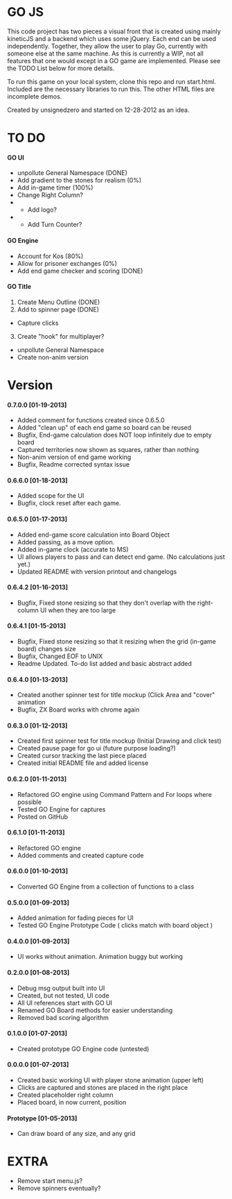 # GO JS #

This code project has two pieces a visual front that is created using
mainly kineticJS and a backend which uses some jQuery. Each end can be used
independently. Together, they allow the user to play Go, currently with
someone else at the same machine. As this is currently a WIP, not all features
that one would except in a GO game are implemented. Please see the TODO List below
for more details.

To run this game on your local system, clone this repo and run start.html.
Included are the necessary libraries to run this. The other HTML files are
incomplete demos.

Created by unsignedzero and started on 12-28-2012 as an idea.

# TO DO #
#### GO UI #

* unpollute General Namespace (DONE)
* Add gradient to the stones for realism (0%)
* Add in-game timer (100%)
* Change Right Column?
* * Add logo?
* * Add Turn Counter? 

#### GO Engine #
* Account for Kos (80%)
* Allow for prisoner exchanges (0%)
* Add end game checker and scoring (DONE)

#### GO Title #
1. Create Menu Outline (DONE)
2. Add to spinner page (DONE)
* Capture clicks
3. Create "hook" for multiplayer?
* unpollute General Namespace
* Create non-anim version

# Version #

#### 0.7.0.0 [01-19-2013] #
* Added comment for functions created since 0.6.5.0
* Added "clean up" of each end game so board can be reused
* Bugfix, End-game calculation does NOT loop infinitely due to empty board
* Captured territories now shown as squares, rather than nothing
* Non-anim version of end game working
* Bugfix, Readme corrected syntax issue

#### 0.6.6.0 [01-18-2013] #
* Added scope for the UI
* Bugfix, clock reset after each game.

#### 0.6.5.0 [01-17-2013] #
* Added end-game score calculation into Board Object
* Added passing, as a move option.
* Added in-game clock (accurate to MS)
* UI allows players to pass and can detect end game. (No calculations just yet.)
* Updated README with version printout and changelogs

#### 0.6.4.2 [01-16-2013] #
* Bugfix, Fixed stone resizing so that they don't overlap with the right-column UI when they are too large

#### 0.6.4.1 [01-15-2013] #
* Bugfix, Fixed stone resizing so that it resizing when the grid (in-game board) changes size 
* Bugfix, Changed EOF to UNIX
* Readme Updated. To-do list added and basic abstract added

#### 0.6.4.0 [01-13-2013] #
* Created another spinner test for title mockup (Click Area and "cover" animation
* Bugfix, ZX Board works with chrome again

#### 0.6.3.0 [01-12-2013] #
* Created first spinner test for title mockup (Initial Drawing and click test)
* Created pause page for go ui (future purpose loading?)
* Created cursor tracking the last piece placed
* Created initial README file and added license

#### 0.6.2.0 [01-11-2013] #
* Refactored GO engine using Command Pattern and For loops where possible
* Tested GO Engine for captures
* Posted on GitHub

#### 0.6.1.0 [01-11-2013] #
* Refactored GO engine
* Added comments and created capture code

#### 0.6.0.0 [01-10-2013] #
* Converted GO Engine from a collection of functions to a class

#### 0.5.0.0 [01-09-2013] #
* Added animation for fading pieces for UI
* Tested GO Engine Prototype Code ( clicks match with board object )

#### 0.4.0.0 [01-09-2013] #
* UI works without animation. Animation buggy but working

#### 0.2.0.0 [01-08-2013] #
* Debug msg output built into UI
* Created, but not tested, UI code
* All UI references start with GO UI 
* Renamed GO Board methods for easier understanding
* Removed bad scoring algorithm

#### 0.1.0.0 [01-07-2013] #
* Created prototype GO Engine code (untested)

#### 0.0.0.0 [01-07-2013] #
* Created basic working UI with player stone animation (upper left)
* Clicks are captured and stones are placed in the right place
* Created placeholder right column
* Placed board, in now current, position

#### Prototype [01-05-2013] #
* Can draw board of any size, and any grid

# EXTRA #
* Remove start menu.js?
* Remove spinners eventually?
